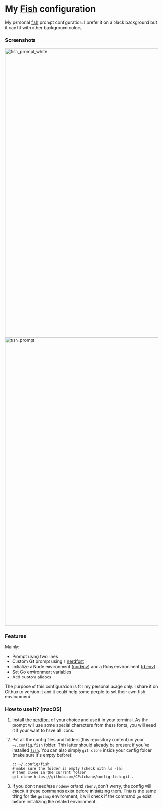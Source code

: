 # My [Fish]([fish](https://fishshell.com)) configuration

My personal [fish](https://fishshell.com) prompt configuration. I prefer it on a black background but it can fit with other background colors.

### Screenshots

<img width="949" alt="fish_prompt_white" src="https://user-images.githubusercontent.com/10224453/34644867-544fe49c-f33f-11e7-8206-2d7bc8114058.png">

<img width="949" alt="fish_prompt" src="https://user-images.githubusercontent.com/10224453/34644826-625a95b0-f33e-11e7-9d10-90415e2b2f51.png">

### Features

Mainly:

- Prompt using two lines
- Custom Git prompt using a [nerdfont](https://github.com/ryanoasis/nerd-fonts)
- Initialize a Node environment ([nodenv](https://github.com/nodenv/nodenv)) and a Ruby environment ([rbenv](https://github.com/rbenv/rbenv))
- Set Go environment variables
- Add custom aliases


The purpose of this configuration is for my personal usage only. I share it on Github to version it and it could help some people to set their own fish environment.

### How to use it? (macOS)

1) Install the [nerdfont](https://github.com/ryanoasis/nerd-fonts) of your choice and use it in your terminal. As the prompt will use some special characters from these fonts, you will need it if your want to have all icons.

2) Put all the config files and folders (this repository content) in your `~/.config/fish` folder. This latter should already be present if you've installed [`fish`](https://fishshell.com). You can also simply `git clone` inside your config folder (make sure it's empty before):

    ```
    cd ~/.config/fish
    # make sure the folder is empty (check with ls -la)
    # then clone in the current folder
    git clone https://github.com/CPatchane/config-fish.git .
    ```

3) If you don't need/use `nodenv` or/and `rbenv`, don't worry, the config will check if these commands exist before initializing them. This is the same thing for the `golang` environment, it will check if the command `go` exist before initializing the related environment.

